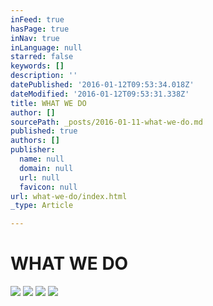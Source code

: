 ```yaml
---
inFeed: true
hasPage: true
inNav: true
inLanguage: null
starred: false
keywords: []
description: ''
datePublished: '2016-01-12T09:53:34.018Z'
dateModified: '2016-01-12T09:53:31.338Z'
title: WHAT WE DO
author: []
sourcePath: _posts/2016-01-11-what-we-do.md
published: true
authors: []
publisher:
  name: null
  domain: null
  url: null
  favicon: null
url: what-we-do/index.html
_type: Article

---
```

# WHAT WE DO
![](https://s3-us-west-2.amazonaws.com/the-grid-img/p/9e7e5d94b237fe817ef82e664b0b0d73cf4ce672.jpg)
![](https://s3-us-west-2.amazonaws.com/the-grid-img/p/9544cdd6516f4a8d79368bc468c86c682b1558ff.jpg)
![](https://s3-us-west-2.amazonaws.com/the-grid-img/p/4a6b4c4fa028157ea9aafc55131108b02c24b82d.jpg)
![](https://s3-us-west-2.amazonaws.com/the-grid-img/p/73f0241b7813e795835b9708a2c86c705ca0fd35.jpg)